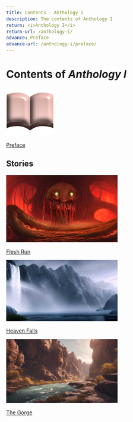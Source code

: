 ```yaml
---
title: Contents - Anthology I
description: The contents of Anthology I
return: <i>Anthology I</i>
return-url: /anthology-i/
advance: Preface
advance-url: /anthology-i/preface/
---
```


# Contents of *Anthology I*
<div markdown=0>
    <a class="feature option" href="/anthology-i/preface/">
        <img src="/assets/images/ui/book.png">
        <div><p>Preface</p></div>
    </a>
</div>

## Stories
<div markdown=0>
    <a class="feature option cropped" href="/anthology-i/flesh-run/">
        <img src="/assets/images/anthology-i/flesh-run/flesh_run_placeholder_small.jpg" alt="Flesh Run placeholder artwork">
        <div><p>Flesh Run</p></div>
    </a>
</div>
<div markdown=0>
    <a class="feature option cropped" href="/anthology-i/heaven-falls/">
        <img src="/assets/images/anthology-i/heaven-falls/heaven_falls_placeholder_small.jpg" alt="Heaven Falls placeholder artwork">
        <div><p>Heaven Falls</p></div>
    </a>
</div>
<div markdown=0>
    <a class="feature option cropped" href="/anthology-i/the-gorge/">
        <img src="/assets/images/anthology-i/the-gorge/the_gorge_placeholder_small.jpg" alt="The Gorge placeholder artwork">
        <div><p>The Gorge</p></div>
    </a>
</div>